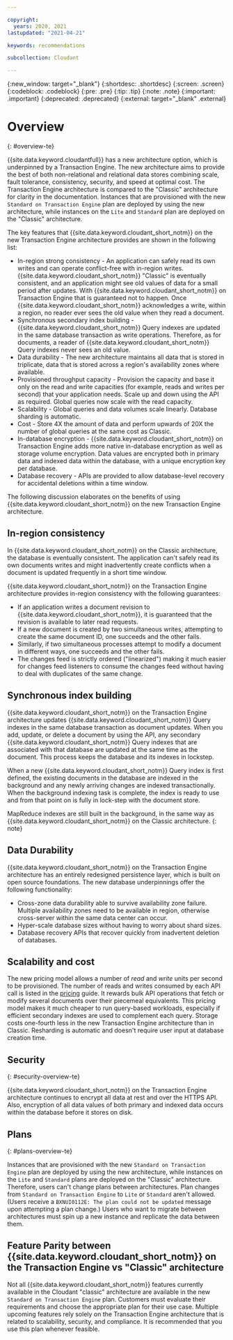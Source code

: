 ```yaml
---

copyright:
  years: 2020, 2021
lastupdated: "2021-04-21"

keywords: recommendations

subcollection: Cloudant

---
```


{:new_window: target="_blank"}
{:shortdesc: .shortdesc}
{:screen: .screen}
{:codeblock: .codeblock}
{:pre: .pre}
{:tip: .tip}
{:note: .note}
{:important: .important}
{:deprecated: .deprecated}
{:external: target="_blank" .external}

<!-- Acrolinx: 2021-04-19 -->

# Overview
{: #overview-te}

{{site.data.keyword.cloudantfull}} has a new architecture option, which is underpinned by a Transaction Engine. The new architecture aims to provide the best of both non-relational and relational data stores combining scale, fault tolerance, consistency, security, and speed at optimal cost. The Transaction Engine architecture is compared to the "Classic" architecture for clarity in the documentation. Instances that are provisioned with the new `Standard on Transaction Engine` plan are deployed by using the new architecture, while instances on the `Lite` and `Standard` plan are deployed on the "Classic" architecture.

The key features that {{site.data.keyword.cloudant_short_notm}} on the new Transaction Engine architecture provides are shown in the following list: 

- In-region strong consistency - An application can safely read its own writes and can operate conflict-free with in-region writes. {{site.data.keyword.cloudant_short_notm}} "Classic" is eventually consistent, and an application might see old values of data for a small period after updates. With {{site.data.keyword.cloudant_short_notm}} on Transaction Engine that is guaranteed not to happen. Once {{site.data.keyword.cloudant_short_notm}} acknowledges a write, within a region, no reader ever sees the old value when they read a document.
- Synchronous secondary index building - {{site.data.keyword.cloudant_short_notm}} Query indexes are updated in the same database transaction as write operations. Therefore, as for documents, a reader of {{site.data.keyword.cloudant_short_notm}} Query indexes never sees an old value.
- Data durability - The new architecture maintains all data that is stored in triplicate, data that is stored across a region's availability zones where available.
- Provisioned throughput capacity - Provision the capacity and base it only on the read and write capacities (for example, reads and writes per second) that your application needs. Scale up and down using the API as required. Global queries now scale with the read capacity.
- Scalability - Global queries and data volumes scale linearly. Database sharding is automatic.
- Cost - Store 4X the amount of data and perform upwards of 20X the number of global queries at the same cost as Classic.
- In-database encryption - {{site.data.keyword.cloudant_short_notm}} on Transaction Engine adds more native in-database encryption as well as storage volume encryption. Data values are encrypted both in primary data and indexed data within the database, with a unique encryption key per database. 
- Database recovery - APIs are provided to allow database-level recovery for accidental deletions within a time window.

The following discussion elaborates on the benefits of using {{site.data.keyword.cloudant_short_notm}} on the new Transaction Engine architecture.

## In-region consistency

In {{site.data.keyword.cloudant_short_notm}} on the Classic architecture, the database is eventually consistent. The application can't safely read its own documents writes and might inadvertently create conflicts when a document is updated frequently in a short time window. 

{{site.data.keyword.cloudant_short_notm}} on the Transaction Engine architecture provides in-region consistency with the following guarantees:
- If an application writes a document revision to {{site.data.keyword.cloudant_short_notm}}, it is guaranteed that the revision is available to later read requests.
- If a new document is created by two simultaneous writes, attempting to create the same document ID, one succeeds and the other fails.
- Similarly, if two simultaneous processes attempt to modify a document in different ways, one succeeds and the other fails.
- The changes feed is strictly ordered ("linearized") making it much easier for changes feed listeners to consume the changes feed without having to deal with duplicates of the same change.

## Synchronous index building

{{site.data.keyword.cloudant_short_notm}} on the Transaction Engine architecture updates {{site.data.keyword.cloudant_short_notm}} Query indexes in the same database transaction as document updates. When you add, update, or delete a document by using the API, any secondary {{site.data.keyword.cloudant_short_notm}} Query indexes that are associated with that database are updated at the same time as the document. This process keeps the database and its indexes in lockstep. 

When a new {{site.data.keyword.cloudant_short_notm}} Query index is first defined, the existing documents in the database are indexed in the background and any newly arriving changes are indexed transactionally. When the background indexing task is complete, the index is ready to use and from that point on is fully in lock-step with the document store.

MapReduce indexes are still built in the background, in the same way as {{site.data.keyword.cloudant_short_notm}} on the Classic architecture.
{: note}

## Data Durability

{{site.data.keyword.cloudant_short_notm}} on the Transaction Engine architecture has an entirely redesigned persistence layer, which is built on open source foundations. The new database underpinnings offer the following functionality:
- Cross-zone data durability able to survive availability zone failure. Multiple availability zones need to be available in region, otherwise cross-server within the same data center can occur.
- Hyper-scale database sizes without having to worry about shard sizes.
- Database recovery APIs that recover quickly from inadvertent deletion of databases.

## Scalability and cost

The new pricing model allows a number of _read_ and _write_ units per second to be provisioned. The number of reads and writes consumed by each API call is listed in the [pricing](/docs/Cloudant?topic=Cloudant-pricing-te) guide. It rewards bulk API operations that fetch or modify several documents over their piecemeal equivalents. This pricing model makes it much cheaper to run query-based workloads, especially if efficient secondary indexes are used to complement each query. Storage costs one-fourth less in the new Transaction Engine architecture than in Classic. Resharding is automatic and doesn't require user input at database creation time.

## Security
{: #security-overview-te}

{{site.data.keyword.cloudant_short_notm}} on the Transaction Engine architecture continues to encrypt all data at rest and over the HTTPS API. Also, encryption of all data values of both primary and indexed data occurs within the database before it stores on disk. 

## Plans
{: #plans-overview-te}

Instances that are provisioned with the new `Standard on Transaction Engine` plan are deployed by using the new architecture, while instances on the `Lite` and `Standard` plans are deployed on the "Classic" architecture. Therefore, users can't change plans between architectures. Plan changes from `Standard on Transaction Engine` to `Lite` or `Standard` aren't allowed. (Users receive a `BXNUI0112E: The plan could not be updated` message upon attempting a plan change.) Users who want to migrate between architectures must spin up a new instance and replicate the data between them. 

## Feature Parity between {{site.data.keyword.cloudant_short_notm}} on the Transaction Engine vs "Classic" architecture

Not all {{site.data.keyword.cloudant_short_notm}} features currently available in the Cloudant "classic" architecture are available in the new `Standard on Transaction Engine` plan. Customers must evaluate their requirements and choose the appropriate plan for their use case. Multiple upcoming features rely solely on the Transaction Engine architecture that is related to scalability, security, and compliance. It is recommended that you use this plan whenever feasible. 
